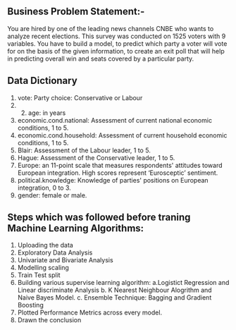 ## Business Problem Statement:-

You are hired by one of the leading news channels CNBE who wants to analyze recent elections. 
This survey was conducted on 1525 voters with 9 variables. You have to build a model, to predict which party a voter will vote for on the basis of the given information, 
to create an exit poll that will help in predicting overall win and seats covered by a particular party.

## Data Dictionary 
1. vote: Party choice: Conservative or Labour
2. 2. age: in years
3. economic.cond.national: Assessment of current national economic conditions, 1 to 5.
4. economic.cond.household: Assessment of current household economic conditions, 1 to 5.
5.  Blair: Assessment of the Labour leader, 1 to 5.
6.  Hague: Assessment of the Conservative leader, 1 to 5.
7. Europe: an 11-point scale that measures respondents' attitudes toward European integration. High scores represent ‘Eurosceptic’ sentiment.
8. political.knowledge: Knowledge of parties' positions on European integration, 0 to 3.
9. gender: female or male.


## Steps which was followed before traning Machine Learning Algorithms: 
1. Uploading the data
2. Exploratory Data Analysis
3. Univariate and Bivariate Analysis
4. Modelling scaling
5. Train Test split
6. Building various supervise learning algorithm:
     a.Logistict Regression and Linear discriminate Analysis
     b. K Nearest Neighbour Alogrithm and Naive Bayes Model.
     c. Ensemble Technique: Bagging and Gradient Boosting
7. Plotted Performance Metrics across every model.
8. Drawn the conclusion
